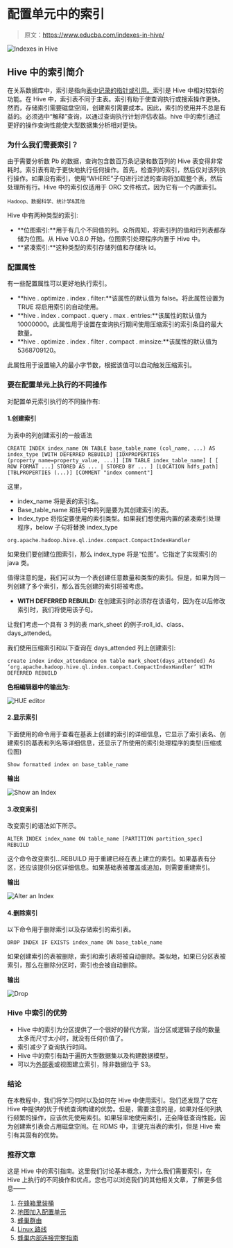 # 配置单元中的索引

> 原文：<https://www.educba.com/indexes-in-hive/>

![Indexes in Hive](img/1e78601cfe4829f1ae3d1f4d536901b4.png)



## Hive 中的索引简介

在关系数据库中，索引是指向[表中记录的指针或引用。](https://www.educba.com/relational-database/)索引是 Hive 中相对较新的功能。在 Hive 中，索引表不同于主表。索引有助于使查询执行或搜索操作更快。然而，存储索引需要磁盘空间，创建索引需要成本。因此，索引的使用并不总是有益的。必须选中“解释”查询，以通过查询执行计划评估收益。hive 中的索引通过更好的操作查询性能使大型数据集分析相对更快。

### 为什么我们需要索引？

由于需要分析数 Pb 的数据，查询包含数百万条记录和数百列的 Hive 表变得非常耗时。索引表有助于更快地执行任何操作。首先，检查列的索引，然后仅对该列执行操作。如果没有索引，使用“WHERE”子句进行过滤的查询将加载整个表，然后处理所有行。Hive 中的索引仅适用于 ORC 文件格式，因为它有一个内置索引。

<small>Hadoop、数据科学、统计学&其他</small>

Hive 中有两种类型的索引:

*   **位图索引:**用于有几个不同值的列。众所周知，将索引列的值和行列表都存储为位图。从 Hive V0.8.0 开始，位图索引处理程序内置于 Hive 中。
*   **紧凑索引:**这种类型的索引存储列值和存储块 id。

### 配置属性

有一些配置属性可以更好地执行索引。

*   **hive . optimize . index . filter:**该属性的默认值为 false。将此属性设置为 TRUE 将启用索引的自动使用。
*   **hive . index . compact . query . max . entries:**该属性的默认值为 10000000。此属性用于设置在查询执行期间使用压缩索引的索引条目的最大数量。
*   **hive . optimize . index . filter . compact . minsize:**该属性的默认值为 5368709120。

此属性用于设置输入的最小字节数，根据该值可以自动触发压缩索引。

### 要在配置单元上执行的不同操作

对配置单元索引执行的不同操作有:

#### 1.创建索引

为表中的列创建索引的一般语法

`CREATE INDEX index_name
ON TABLE base_table_name (col_name, ...)
AS index_type
[WITH DEFERRED REBUILD] [IDXPROPERTIES (property_name=property_value, ...)] [IN TABLE index_table_name] [ [ ROW FORMAT ...] STORED AS ...
| STORED BY ... ] [LOCATION hdfs_path] [TBLPROPERTIES (...)] [COMMENT "index comment"]`

这里，

*   index_name 将是表的索引名。
*   Base_table_name 和括号中的列是要为其创建索引的表。
*   Index_type 将指定要使用的索引类型。如果我们想使用内置的紧凑索引处理程序，below 子句将替换 index_type

`org.apache.hadoop.hive.ql.index.compact.CompactIndexHandler`

如果我们要创建位图索引，那么 index_type 将是“位图”。它指定了实现索引的 java 类。

值得注意的是，我们可以为一个表创建任意数量和类型的索引。但是，如果为同一列创建了多个索引，那么首先创建的索引将被考虑。

*   **WITH DEFERRED REBUILD:** 在创建索引时必须存在该语句，因为在以后修改索引时，我们将使用该子句。

让我们考虑一个具有 3 列的表 mark_sheet 的例子:roll_id、class、days_attended。

我们使用压缩索引和以下查询在 days_attended 列上创建索引:

`create index index_attendance on table mark_sheet(days_attended)
As ‘org.apache.hadoop.hive.ql.index.compact.CompactIndexHandler’
WITH DEFERRED REBUILD`

**色相编辑器中的输出为:**

![HUE editor ](img/e6d3f7df14fee276f6fb85c0fd422552.png)



#### 2.显示索引

下面使用的命令用于查看在基表上创建的索引的详细信息，它显示了索引表名、创建索引的基表和列名等详细信息，还显示了所使用的索引处理程序的类型(压缩或位图)

`Show formatted index on base_table_name`

**输出**

![Show an Index](img/1cd4c794eff75b8028ad6648c87e18c8.png)



#### 3.改变索引

改变索引的语法如下所示。

`ALTER INDEX index_name ON table_name [PARTITION partition_spec] REBUILD`

这个命令改变索引…REBUILD 用于重建已经在表上建立的索引。如果基表有分区，还应该提供分区详细信息。如果基础表被覆盖或追加，则需要重建索引。

**输出**

![Alter an Index](img/1a5481858e42360e99925ac88a34bf66.png)



#### 4.删除索引

以下命令用于删除索引以及存储索引的索引表。

`DROP INDEX IF EXISTS index_name ON base_table_name`

如果创建索引的表被删除，索引和索引表将被自动删除。类似地，如果已分区表被索引，那么在删除分区时，索引也会被自动删除。

**输出**

![Drop](img/f8d481796692396416019e5a5f0c2c16.png)



### Hive 中索引的优势

*   Hive 中的索引为分区提供了一个很好的替代方案，当分区或逻辑子段的数量太多而尺寸太小时，就没有任何价值了。
*   索引减少了查询执行时间。
*   Hive 中的索引有助于遍历大型数据集以及构建数据模型。
*   可以为[外部表](https://www.educba.com/external-table-in-hive/)或视图建立索引，除非数据位于 S3。

### 结论

在本教程中，我们将学习何时以及如何在 Hive 中使用索引。我们还发现了它在 Hive 中提供的优于传统查询构建的优势。但是，需要注意的是，如果对任何列执行频繁的操作，应该优先使用索引。如果轻率地使用索引，还会降低查询性能，因为创建索引表会占用磁盘空间。在 RDMS 中，主键充当表的索引，但是 Hive 索引有其固有的优势。

### 推荐文章

这是 Hive 中的索引指南。这里我们讨论基本概念，为什么我们需要索引，在 Hive 上执行的不同操作和优点。您也可以浏览我们的其他相关文章，了解更多信息——

1.  [在蜂箱里装桶](https://www.educba.com/bucketing-in-hive/)
2.  [地图加入配置单元](https://www.educba.com/map-join-in-hive/)
3.  [蜂巢群由](https://www.educba.com/hive-group-by/)
4.  [Linux 路线](https://www.educba.com/linux-route-command/)
5.  [蜂巢内部连接完整指南](https://www.educba.com/hive-inner-join/)





